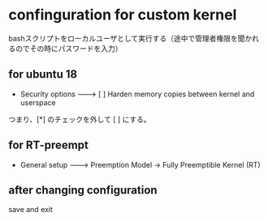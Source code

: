 # confinguration for custom kernel

bashスクリプトをローカルユーザとして実行する（途中で管理者権限を聞かれるのでその時にパスワードを入力）

## for ubuntu 18

* Security options  ---> [ ] Harden memory copies between kernel and userspace

つまり、[*] のチェックを外して [ ] にする。

## for RT-preempt

* General setup  ---> Preemption Model -> Fully Preemptible Kernel (RT)

## after changing configuration

save and exit

